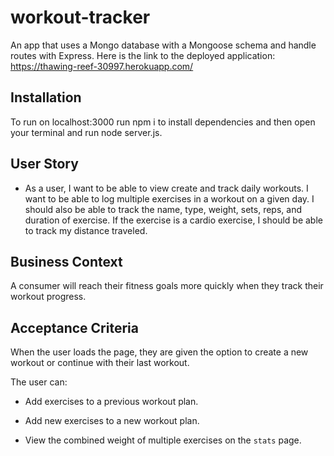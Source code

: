 # workout-tracker
An app that uses a Mongo database with a Mongoose schema and handle routes with Express. Here is the link to the deployed application: https://thawing-reef-30997.herokuapp.com/

## Installation
To run on localhost:3000 run npm i to install dependencies and then open your terminal and run node server.js. 

## User Story

* As a user, I want to be able to view create and track daily workouts. I want to be able to log multiple exercises in a workout on a given day. I should also be able to track the name, type, weight, sets, reps, and duration of exercise. If the exercise is a cardio exercise, I should be able to track my distance traveled.

## Business Context

A consumer will reach their fitness goals more quickly when they track their workout progress.

## Acceptance Criteria

When the user loads the page, they are given the option to create a new workout or continue with their last workout.

The user can:

  * Add exercises to a previous workout plan.

  * Add new exercises to a new workout plan.

  * View the combined weight of multiple exercises on the `stats` page.
